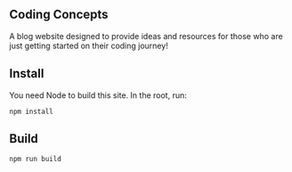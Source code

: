 ## Coding Concepts

A blog website designed to provide ideas and resources for those who are just getting started on their coding journey!

## Install

You need Node to build this site. In the root, run:

```
npm install
```

## Build

```
npm run build
```
